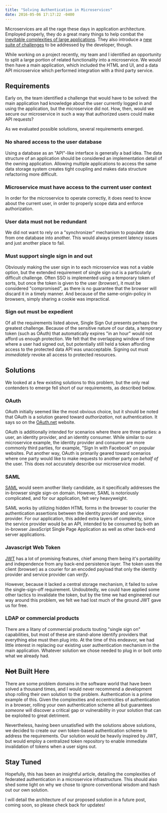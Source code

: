 ```yaml
---
title: "Solving Authentication in Microservices"
date: 2016-05-06 17:17:22 -0400
---
```


Microservices are all the rage these days in application architecture. Employed properly, they do a great many things to help combat the [inevitable complexities of large applications](https://www.oreilly.com/ideas/microservices-shift-complexity-to-where-it-belongs). They also introduce a [new suite of challenges](http://highscalability.com/blog/2014/4/8/microservices-not-a-free-lunch.html) to be addressed by the developer, though.

While working on a project recently, my team and I identified an opportunity to split a large portion of related functionality into a microservice. We would then have a main application, which included the HTML and UI, and a data API microservice which performed integration with a third party service.

## Requirements

Early on, the team identified a challenge that would have to be solved: the main application had knowledge about the user currently logged in and using the application, but the microservice did not. How, then, would we secure our microservice in such a way that authorized users could make API requests?

As we evaluated possible solutions, several requirements emerged.

### No shared access to the user database

Using a database as an "API"-like interface is generally a bad idea. The data structure of an application should be considered an implementation detail of the owning application. Allowing multiple applications to access the same data storage system creates tight coupling and makes data structure refactoring more difficult.

### Microservice must have access to the current user context

In order for the microservice to operate correctly, it does need to know about the current user, in order to properly scope data and enforce authorization.

### User data must not be redundant

We did not want to rely on a "synchronizer" mechanism to populate data from one database into another. This would always present latency issues and just another place to fail.

### Must support single sign in and out

Obviously making the user sign in to each microservice was not a viable option, but the extended requirement of single sign out is a particularly difficult challenge. Often SSO is implemented using a temporary token of sorts, but once the token is given to the user (browser), it must be considered "compromised", as there is no guarantee that the browser will discard it in a timely manner. And because of the same-origin-policy in browsers, simply sharing a cookie was impractical.

### Sign out must be expedient

Of all the requirements listed above, Single Sign Out presents perhaps the greatest challenge. Because of the sensitive nature of our data, a temporary token (such as OAuth) that automatically expires "in an hour" would not afford us enough protection. We felt that the overlapping window of time where a user had signed out, but potentially still held a token affording access to the protected data API was unacceptable. Signing out must _immediately_ revoke all access to protected resources.

## Solutions

We looked at a few existing solutions to this problem, but the only real contenders to emerge fell short of our requirements, as described below.

### OAuth

OAuth initially seemed like the most obvious choice, but it should be noted that OAuth is a solution geared toward _authorization_, not authentication. It says so on the [OAuth.net](http://oauth.net/articles/authentication/) website.

OAuth is additionally intended for scenarios where there are three parties: a user, an identity provider, and an identity consumer. While similar to our microservice example, the identity provider and consumer are more commonly third parties, for example, "Sign In with Facebook" on popular websites. Put another way, OAuth is primarily geared toward scenarios where one party would like to make requests to another party _on behalf of_ the user. This does not accurately describe our microservice model.

### SAML

[SAML](https://en.wikipedia.org/wiki/Security_Assertion_Markup_Language) would seem another likely candidate, as it specifically addresses the in-browser single sign-on domain. However, SAML is notoriously complicated, and for our application, felt very heavyweight.

SAML works by utilizing hidden HTML forms in the browser to courier the authentication assertions between the identity provider and service provider. For our application, this added extra layers of complexity, since the service provider would be an API, intended to be consumed by both an in-browser JavaScript Single Page Application as well as other back-end server applications.

### Javascript Web Token

[JWT](http://jwt.io) has a lot of promising features, chief among them being it's portability and independence from any back-end persistence layer. The token uses the client (browser) as a courier for an encoded payload that only the identity provider and service provider can _verify_.

However, because it lacked a central storage mechanism, it failed to solve the single-sign-off requirement. Undoubtedly, we could have applied some other tactics to invalidate the token, but by the time we had engineered our way around this problem, we felt we had lost much of the ground JWT gave us for free.

### LDAP or commercial products

There are a litany of commercial products touting "single sign on" capabilities, but most of these are stand-alone identify providers that everything else must then plug into. At the time of this endeavor, we had little interest in replacing our existing user authentication mechanism in the main application. Whatever solution we chose needed to plug in or bolt onto what we already had.

## ~~Not~~ Built Here

There are some problem domains in the software world that have been solved a thousand times, and I would never recommend a development shop rolling their own solution to the problem. Authentication is a prime example of this. Given the complexities and eccentricities of authentication in a browser, rolling your own authentication scheme all but guarantees _someone_ will discover a critical gap or vulnerability in your solution that can be exploited to great detriment.

Nevertheless, having been unsatisfied with the solutions above solutions, we decided to create our own token-based authentication scheme to address the requirements. Our solution would be heavily inspired by JWT, but would employ a centralized token repository to enable immediate invalidation of tokens when a user signs out.

## Stay Tuned

Hopefully, this has been an insightful article, detailing the complexities of federated authentication in a microservice infrastructure. This should also shed some light on why we chose to ignore conventional wisdom and hash out our own solution.

I will detail the architecture of our proposed solution in a future post, coming soon, so please check back for updates!
